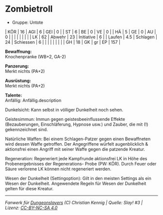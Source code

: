 # Zombietroll  
- Gruppe: Untote  

| KÖR    | 16  | AGI      | 6  | GEI        | 0   |
| ST     | 6   | BE       | 0  | VE         | 0   |
| HÄ     | 5   | GE       | 0  | AU         | 0   |
|        |     |          |    |            |     |
| LK     | 62  | Abwehr   | 23 | Initiative | 6   |
| Laufen | 4.5 | Schlagen | 24 | Schiessen  | 6   |
|        |     |          |    |            |     |
| GH     | 18  | GK       | gr | EP         | 157 |


**Bewaffnung:**  
Knochenpranke (WB+2, GA-2)

**Panzerung:**  
Merkt nichts (PA+2)

**Ausrüstung:**  
Merkt nichts (PA+2)

**Talente:**  
Anfällig: Anfällig.description

Dunkelsicht: Kann selbst in völliger Dunkelheit noch sehen.

Geistesimmun: Immun gegen geistesbeeinflussende Effekte (Bezauberungen, Einschläferung, Hypnose usw.) und Zauber, die mit (!) gekennzeichnet sind.

Natürliche Waffen: Bei einem Schlagen-Patzer gegen einen Bewaffneten wird dessen Waffe getroffen. Der Angegriffene würfelt augenblicklich & aktionsfrei einen Angriff mit seiner Waffe gegen die patzende Kreatur.

Regeneration: Regeneriert jede Kampfrunde aktionsfrei LK in Höhe des Probenergebnisses der Regenerations- Probe (PW: KÖR). Durch Feuer oder Säure verlorene LK können nicht regeneriert werden.

Wesen der Dunkelheit (Settingoption): Gilt in den meisten Settings als ein Wesen der Dunkelheit. Angewendete Regeln für Wesen der Dunkelheit gelten für diese Kreatur.





___
*Fanwerk für [Dungeonslayers](https://www.dungeonslayers.net/) (C) Christian Kennig | Quelle: Slay! #3 | Lizenz: [CC-BY-NC-SA 4.0](https://creativecommons.org/licenses/by-nc-sa/4.0/deed.de)*